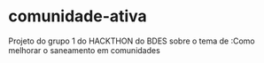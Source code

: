 # comunidade-ativa
Projeto do grupo 1 do HACKTHON do BDES sobre o tema de :Como melhorar o saneamento em comunidades
